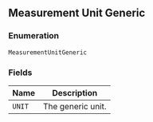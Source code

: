 ## Measurement Unit Generic

### Enumeration

`MeasurementUnitGeneric`

### Fields

| Name | Description |
|  --- | --- |
| `UNIT` | The generic unit. |

